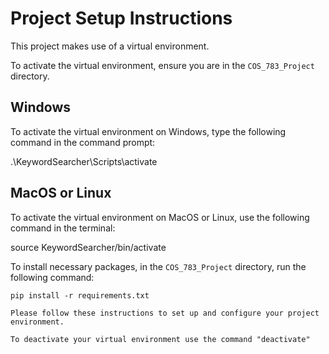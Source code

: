 # Project Setup Instructions

This project makes use of a virtual environment.

To activate the virtual environment, ensure you are in the `COS_783_Project` directory.

## Windows

To activate the virtual environment on Windows, type the following command in the command prompt:

.\KeywordSearcher\Scripts\activate


## MacOS or Linux

To activate the virtual environment on MacOS or Linux, use the following command in the terminal:

source KeywordSearcher/bin/activate


To install necessary packages, in the `COS_783_Project` directory, run the following command:

```shell
pip install -r requirements.txt

Please follow these instructions to set up and configure your project environment.

To deactivate your virtual environment use the command "deactivate"